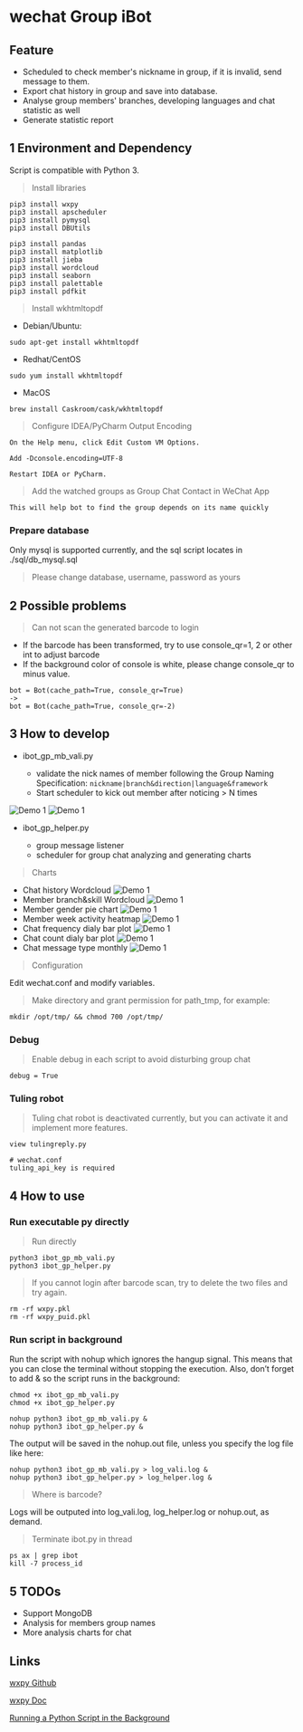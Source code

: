 # wechat Group iBot

## Feature

* Scheduled to check member's nickname in group, if it is invalid, send message to them.
* Export chat history in group and save into database.
* Analyse group members' branches,  developing languages and chat statistic as well
* Generate statistic report

## 1 Environment and Dependency

Script is compatible with Python 3.

> Install libraries

    pip3 install wxpy
    pip3 install apscheduler
    pip3 install pymysql
    pip3 install DBUtils
    
    pip3 install pandas
    pip3 install matplotlib
    pip3 install jieba
    pip3 install wordcloud
    pip3 install seaborn
    pip3 install palettable
    pip3 install pdfkit
    
> Install wkhtmltopdf
  
- Debian/Ubuntu:
~~~~
sudo apt-get install wkhtmltopdf
~~~~

- Redhat/CentOS
~~~~
sudo yum install wkhtmltopdf
~~~~

- MacOS
~~~~
brew install Caskroom/cask/wkhtmltopdf
~~~~
    
> Configure IDEA/PyCharm Output Encoding 

    On the Help menu, click Edit Custom VM Options.
 
    Add -Dconsole.encoding=UTF-8
 
    Restart IDEA or PyCharm.

> Add the watched groups as Group Chat Contact in WeChat App
    
    This will help bot to find the group depends on its name quickly
    
### Prepare database

Only mysql is supported currently, and the sql script locates in ./sql/db_mysql.sql

> Please change database, username, password as yours


## 2 Possible problems

> Can not scan the generated barcode to login

* If the barcode has been transformed, try to use console_qr=1, 2 or other int to adjust barcode
* If the background color of console is white, please change console_qr to minus value.

~~~~
bot = Bot(cache_path=True, console_qr=True)
->
bot = Bot(cache_path=True, console_qr=-2)
~~~~


## 3 How to develop

- ibot_gp_mb_vali.py

    - validate the nick names of member following the Group Naming Specification:
        `nickname|branch&direction|language&framework`
    - Start scheduler to kick out member after noticing > N times
    
![Demo 1](https://raw.githubusercontent.com/mobabel/wechat-group-ibot/master/wiki/member_welcome.jpg "Welcome member notification")
![Demo 1](https://raw.githubusercontent.com/mobabel/wechat-group-ibot/master/wiki/member_validate.jpg "Validate member notification")



- ibot_gp_helper.py

    - group message listener
    - scheduler for group chat analyzing and generating charts
    
> Charts

* Chat history Wordcloud
![Demo 1](https://raw.githubusercontent.com/mobabel/wechat-group-ibot/master/wiki/chat_word_cloud.png "Chat history Wordcloud")
* Member branch&skill Wordcloud
![Demo 1](https://raw.githubusercontent.com/mobabel/wechat-group-ibot/master/wiki/member_branch_skill_gender.png "Member branch&skill Wordcloud")
* Member gender pie chart
![Demo 1](https://raw.githubusercontent.com/mobabel/wechat-group-ibot/master/wiki/member_gender_pie.png "Member gender pie chart")
* Member week activity heatmap
![Demo 1](https://raw.githubusercontent.com/mobabel/wechat-group-ibot/master/wiki/activity_heatmap.png "Member week activity heatmap")
* Chat frequency dialy bar plot
![Demo 1](https://raw.githubusercontent.com/mobabel/wechat-group-ibot/master/wiki/chat_freq_day_bar.jpg "Chat frequency dialy bar plot")
* Chat count dialy bar plot
![Demo 1](https://raw.githubusercontent.com/mobabel/wechat-group-ibot/master/wiki/chat_count_day_spot.png "Chat count dialy bar plot")
* Chat message type monthly
![Demo 1](https://raw.githubusercontent.com/mobabel/wechat-group-ibot/master/wiki/chat_msg_type_bar.jpg "Chat message type monthly")

    
    

> Configuration

Edit wechat.conf and modify variables.


> Make directory and grant permission for path_tmp, for example:

    mkdir /opt/tmp/ && chmod 700 /opt/tmp/


### Debug

> Enable debug in each script to avoid disturbing group chat

    debug = True
    
    
### Tuling robot

> Tuling chat robot is deactivated currently, but you can activate it and implement more features.

    view tulingreply.py
    
    # wechat.conf
    tuling_api_key is required

    
## 4 How to use


### Run executable py directly

> Run directly

    python3 ibot_gp_mb_vali.py
    python3 ibot_gp_helper.py

> If you cannot login after barcode scan, try to delete the two files and try again.

    rm -rf wxpy.pkl    
    rm -rf wxpy_puid.pkl    

### Run script in background

Run the script with nohup which ignores the hangup signal. 
This means that you can close the terminal without stopping the execution. 
Also, don’t forget to add & so the script runs in the background:

    chmod +x ibot_gp_mb_vali.py
    chmod +x ibot_gp_helper.py
    
    nohup python3 ibot_gp_mb_vali.py &
    nohup python3 ibot_gp_helper.py &

The output will be saved in the nohup.out file, unless you specify the log file like here:

    nohup python3 ibot_gp_mb_vali.py > log_vali.log &
    nohup python3 ibot_gp_helper.py > log_helper.log &

> Where is barcode?

Logs will be outputed into log_vali.log, log_helper.log or nohup.out, as demand.


> Terminate ibot.py in thread
    
    ps ax | grep ibot
    kill -7 process_id   



## 5 TODOs

* Support MongoDB
* Analysis for members group names
* More analysis charts for chat

    
## Links

[wxpy Github](https://github.com/youfou/wxpy)

[wxpy Doc](https://wxpy.readthedocs.io/zh/latest/)

[Running a Python Script in the Background](https://janakiev.com/til/python-background/)